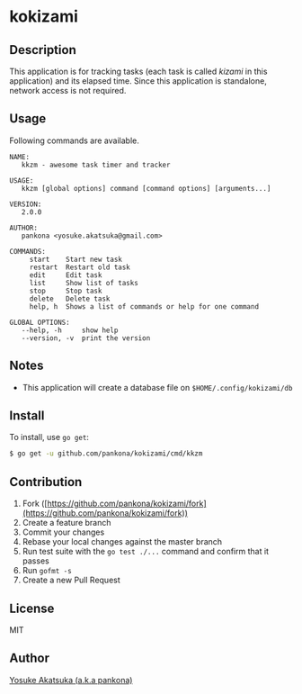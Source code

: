 # kokizami

## Description

This application is for tracking tasks (each task is called _kizami_ in this application) and its elapsed time.
Since this application is standalone, network access is not required.

## Usage

Following commands are available.

```
NAME:
   kkzm - awesome task timer and tracker

USAGE:
   kkzm [global options] command [command options] [arguments...]

VERSION:
   2.0.0

AUTHOR:
   pankona <yosuke.akatsuka@gmail.com>

COMMANDS:
     start    Start new task
     restart  Restart old task
     edit     Edit task
     list     Show list of tasks
     stop     Stop task
     delete   Delete task
     help, h  Shows a list of commands or help for one command

GLOBAL OPTIONS:
   --help, -h     show help
   --version, -v  print the version
```

## Notes

- This application will create a database file on `$HOME/.config/kokizami/db`

## Install

To install, use `go get`:

```bash
$ go get -u github.com/pankona/kokizami/cmd/kkzm
```

## Contribution

1. Fork ([https://github.com/pankona/kokizami/fork](https://github.com/pankona/kokizami/fork))
1. Create a feature branch
1. Commit your changes
1. Rebase your local changes against the master branch
1. Run test suite with the `go test ./...` command and confirm that it passes
1. Run `gofmt -s`
1. Create a new Pull Request

## License

MIT

## Author

[Yosuke Akatsuka (a.k.a pankona)](https://github.com/pankona)
